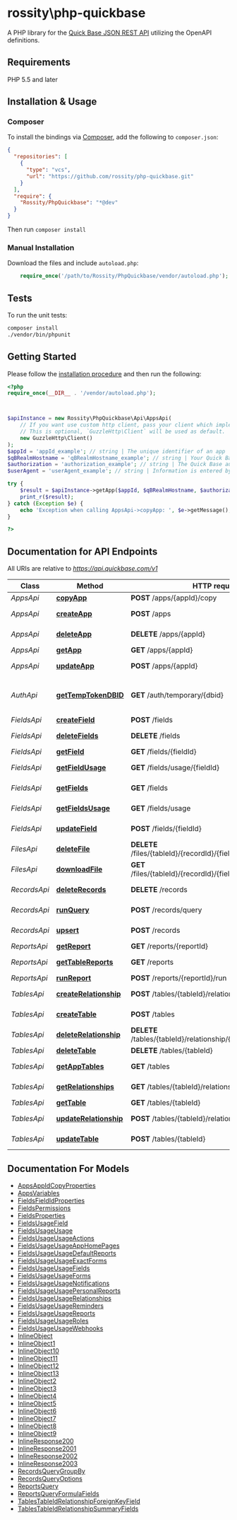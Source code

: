 # rossity\php-quickbase
A PHP library for the [Quick Base JSON REST API](https://developer.quickbase.com/) utilizing the OpenAPI definitions.

## Requirements

PHP 5.5 and later

## Installation & Usage

### Composer

To install the bindings via [Composer](http://getcomposer.org/), add the following to `composer.json`:

```json
{
  "repositories": [
    {
      "type": "vcs",
      "url": "https://github.com/rossity/php-quickbase.git"
    }
  ],
  "require": {
    "Rossity/PhpQuickbase": "*@dev"
  }
}
```

Then run `composer install`

### Manual Installation

Download the files and include `autoload.php`:

```php
    require_once('/path/to/Rossity/PhpQuickbase/vendor/autoload.php');
```

## Tests

To run the unit tests:

```bash
composer install
./vendor/bin/phpunit
```

## Getting Started

Please follow the [installation procedure](#installation--usage) and then run the following:

```php
<?php
require_once(__DIR__ . '/vendor/autoload.php');



$apiInstance = new Rossity\PhpQuickbase\Api\AppsApi(
    // If you want use custom http client, pass your client which implements `GuzzleHttp\ClientInterface`.
    // This is optional, `GuzzleHttp\Client` will be used as default.
    new GuzzleHttp\Client()
);
$appId = 'appId_example'; // string | The unique identifier of an app
$qBRealmHostname = 'qBRealmHostname_example'; // string | Your Quick Base domain, for example demo.quickbase.com
$authorization = 'authorization_example'; // string | The Quick Base authentication scheme you are using to authenticate the request, as described on the [authorization page](../auth).
$userAgent = 'userAgent_example'; // string | Information is entered by the person or utility invoking the API. Choose between the default in your toolkit or custom create it. Being as descriptive as possible will help in identification and troubleshooting.

try {
    $result = $apiInstance->getApp($appId, $qBRealmHostname, $authorization, $userAgent);
    print_r($result);
} catch (Exception $e) {
    echo 'Exception when calling AppsApi->copyApp: ', $e->getMessage(), PHP_EOL;
}

?>
```

## Documentation for API Endpoints

All URIs are relative to *https://api.quickbase.com/v1*

Class | Method | HTTP request | Description
------------ | ------------- | ------------- | -------------
*AppsApi* | [**copyApp**](docs/Api/AppsApi.md#copyapp) | **POST** /apps/{appId}/copy | Copy an app
*AppsApi* | [**createApp**](docs/Api/AppsApi.md#createapp) | **POST** /apps | Create an app
*AppsApi* | [**deleteApp**](docs/Api/AppsApi.md#deleteapp) | **DELETE** /apps/{appId} | Delete an app
*AppsApi* | [**getApp**](docs/Api/AppsApi.md#getapp) | **GET** /apps/{appId} | Get an app
*AppsApi* | [**updateApp**](docs/Api/AppsApi.md#updateapp) | **POST** /apps/{appId} | Update an app
*AuthApi* | [**getTempTokenDBID**](docs/Api/AuthApi.md#gettemptokendbid) | **GET** /auth/temporary/{dbid} | Get a temporary token for a dbid
*FieldsApi* | [**createField**](docs/Api/FieldsApi.md#createfield) | **POST** /fields | Create a field
*FieldsApi* | [**deleteFields**](docs/Api/FieldsApi.md#deletefields) | **DELETE** /fields | Delete field(s)
*FieldsApi* | [**getField**](docs/Api/FieldsApi.md#getfield) | **GET** /fields/{fieldId} | Get field
*FieldsApi* | [**getFieldUsage**](docs/Api/FieldsApi.md#getfieldusage) | **GET** /fields/usage/{fieldId} | Get usage for a field
*FieldsApi* | [**getFields**](docs/Api/FieldsApi.md#getfields) | **GET** /fields | Get fields for a table
*FieldsApi* | [**getFieldsUsage**](docs/Api/FieldsApi.md#getfieldsusage) | **GET** /fields/usage | Get usage for all fields
*FieldsApi* | [**updateField**](docs/Api/FieldsApi.md#updatefield) | **POST** /fields/{fieldId} | Update a field
*FilesApi* | [**deleteFile**](docs/Api/FilesApi.md#deletefile) | **DELETE** /files/{tableId}/{recordId}/{fieldId}/{versionNumber} | Delete file
*FilesApi* | [**downloadFile**](docs/Api/FilesApi.md#downloadfile) | **GET** /files/{tableId}/{recordId}/{fieldId}/{versionNumber} | Download file
*RecordsApi* | [**deleteRecords**](docs/Api/RecordsApi.md#deleterecords) | **DELETE** /records | Delete record(s)
*RecordsApi* | [**runQuery**](docs/Api/RecordsApi.md#runquery) | **POST** /records/query | Query for data
*RecordsApi* | [**upsert**](docs/Api/RecordsApi.md#upsert) | **POST** /records | Insert/Update record(s)
*ReportsApi* | [**getReport**](docs/Api/ReportsApi.md#getreport) | **GET** /reports/{reportId} | Get a report
*ReportsApi* | [**getTableReports**](docs/Api/ReportsApi.md#gettablereports) | **GET** /reports | Get reports for a table
*ReportsApi* | [**runReport**](docs/Api/ReportsApi.md#runreport) | **POST** /reports/{reportId}/run | Run a report
*TablesApi* | [**createRelationship**](docs/Api/TablesApi.md#createrelationship) | **POST** /tables/{tableId}/relationship | Create a relationship
*TablesApi* | [**createTable**](docs/Api/TablesApi.md#createtable) | **POST** /tables | Create a table
*TablesApi* | [**deleteRelationship**](docs/Api/TablesApi.md#deleterelationship) | **DELETE** /tables/{tableId}/relationship/{relationshipId} | Delete a relationship
*TablesApi* | [**deleteTable**](docs/Api/TablesApi.md#deletetable) | **DELETE** /tables/{tableId} | Delete a table
*TablesApi* | [**getAppTables**](docs/Api/TablesApi.md#getapptables) | **GET** /tables | Get tables for an app
*TablesApi* | [**getRelationships**](docs/Api/TablesApi.md#getrelationships) | **GET** /tables/{tableId}/relationships | Get all relationships
*TablesApi* | [**getTable**](docs/Api/TablesApi.md#gettable) | **GET** /tables/{tableId} | Get a table
*TablesApi* | [**updateRelationship**](docs/Api/TablesApi.md#updaterelationship) | **POST** /tables/{tableId}/relationship/{relationshipId} | Update a relationship
*TablesApi* | [**updateTable**](docs/Api/TablesApi.md#updatetable) | **POST** /tables/{tableId} | Update a table


## Documentation For Models

 - [AppsAppIdCopyProperties](docs/Model/AppsAppIdCopyProperties.md)
 - [AppsVariables](docs/Model/AppsVariables.md)
 - [FieldsFieldIdProperties](docs/Model/FieldsFieldIdProperties.md)
 - [FieldsPermissions](docs/Model/FieldsPermissions.md)
 - [FieldsProperties](docs/Model/FieldsProperties.md)
 - [FieldsUsageField](docs/Model/FieldsUsageField.md)
 - [FieldsUsageUsage](docs/Model/FieldsUsageUsage.md)
 - [FieldsUsageUsageActions](docs/Model/FieldsUsageUsageActions.md)
 - [FieldsUsageUsageAppHomePages](docs/Model/FieldsUsageUsageAppHomePages.md)
 - [FieldsUsageUsageDefaultReports](docs/Model/FieldsUsageUsageDefaultReports.md)
 - [FieldsUsageUsageExactForms](docs/Model/FieldsUsageUsageExactForms.md)
 - [FieldsUsageUsageFields](docs/Model/FieldsUsageUsageFields.md)
 - [FieldsUsageUsageForms](docs/Model/FieldsUsageUsageForms.md)
 - [FieldsUsageUsageNotifications](docs/Model/FieldsUsageUsageNotifications.md)
 - [FieldsUsageUsagePersonalReports](docs/Model/FieldsUsageUsagePersonalReports.md)
 - [FieldsUsageUsageRelationships](docs/Model/FieldsUsageUsageRelationships.md)
 - [FieldsUsageUsageReminders](docs/Model/FieldsUsageUsageReminders.md)
 - [FieldsUsageUsageReports](docs/Model/FieldsUsageUsageReports.md)
 - [FieldsUsageUsageRoles](docs/Model/FieldsUsageUsageRoles.md)
 - [FieldsUsageUsageWebhooks](docs/Model/FieldsUsageUsageWebhooks.md)
 - [InlineObject](docs/Model/InlineObject.md)
 - [InlineObject1](docs/Model/InlineObject1.md)
 - [InlineObject10](docs/Model/InlineObject10.md)
 - [InlineObject11](docs/Model/InlineObject11.md)
 - [InlineObject12](docs/Model/InlineObject12.md)
 - [InlineObject13](docs/Model/InlineObject13.md)
 - [InlineObject2](docs/Model/InlineObject2.md)
 - [InlineObject3](docs/Model/InlineObject3.md)
 - [InlineObject4](docs/Model/InlineObject4.md)
 - [InlineObject5](docs/Model/InlineObject5.md)
 - [InlineObject6](docs/Model/InlineObject6.md)
 - [InlineObject7](docs/Model/InlineObject7.md)
 - [InlineObject8](docs/Model/InlineObject8.md)
 - [InlineObject9](docs/Model/InlineObject9.md)
 - [InlineResponse200](docs/Model/InlineResponse200.md)
 - [InlineResponse2001](docs/Model/InlineResponse2001.md)
 - [InlineResponse2002](docs/Model/InlineResponse2002.md)
 - [InlineResponse2003](docs/Model/InlineResponse2003.md)
 - [RecordsQueryGroupBy](docs/Model/RecordsQueryGroupBy.md)
 - [RecordsQueryOptions](docs/Model/RecordsQueryOptions.md)
 - [ReportsQuery](docs/Model/ReportsQuery.md)
 - [ReportsQueryFormulaFields](docs/Model/ReportsQueryFormulaFields.md)
 - [TablesTableIdRelationshipForeignKeyField](docs/Model/TablesTableIdRelationshipForeignKeyField.md)
 - [TablesTableIdRelationshipSummaryFields](docs/Model/TablesTableIdRelationshipSummaryFields.md)




